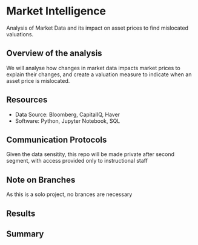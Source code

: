 # Market Intelligence
  Analysis of Market Data and its impact on asset prices to find mislocated valuations.
  
## Overview of the analysis
We will analyse how changes in market data impacts market prices to explain their changes, and create a valuation measure to indicate when an asset price is mislocated.
  
## Resources
- Data Source: Bloomberg, CapitalIQ, Haver
- Software: Python, Jupyter Notebook, SQL

## Communication Protocols
  Given the data sensitity, this repo will be made private after second segment, with access provided only to instructional staff

## Note on Branches
  As this is a solo project, no brances are necessary

## Results

  
## Summary

